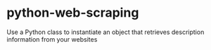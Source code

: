 # python-web-scraping
Use a Python class to instantiate an object that retrieves description information from your websites
